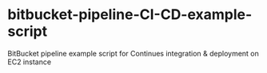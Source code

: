 # bitbucket-pipeline-CI-CD-example-script
BitBucket pipeline example script for Continues integration &amp; deployment on EC2 instance
